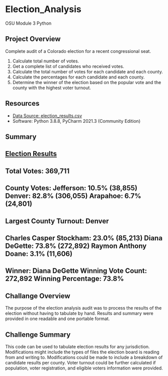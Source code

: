 # Election_Analysis
OSU Module 3 Python

## Project Overview
Complete audit of a Colorado election for a recent congressional seat.

  1. Calculate total number of votes.
  2. Get a complete list of candidates who received votes.
  3. Calculate the total number of votes for each candidate and each county.
  4. Calculate the percentages for each candidate and each county.
  5. Determine the winner of the election based on the popular vote and the county with the highest voter turnout.

## Resources
  - [Data Source: election_results.csv](/Resources/election_results.csv)
  - Software: Python 3.8.8, PyCharm 2021.3 (Community Edition)

## Summary
[Election Results](/election_results.txt)
-------------------------
Total Votes: 369,711
-------------------------

County Votes:
Jefferson: 10.5% (38,855)
Denver: 82.8% (306,055) 
Arapahoe: 6.7% (24,801)
-------------------------
Largest County Turnout: Denver
-------------------------
Charles Casper Stockham: 23.0% (85,213)
Diana DeGette: 73.8% (272,892)
Raymon Anthony Doane: 3.1% (11,606)
-------------------------
Winner: Diana DeGette
Winning Vote Count: 272,892
Winning Percentage: 73.8%
-------------------------

## Challange Overview
  The purpose of the election analysis audit was to process the results of the election without having to tabulate by hand.
  Results and summary were provided in one readable and one portable format.
  
## Challenge Summary
  This code can be used to tabulate election results for any jurisdiction.
  Modifications might include the types of files the election board is reading from and writing to.
  Modifications could be made to include a breakdown of candidate results per county.
  Voter turnout could be further calculated if population, voter registration, and eligible voters information were provided.
